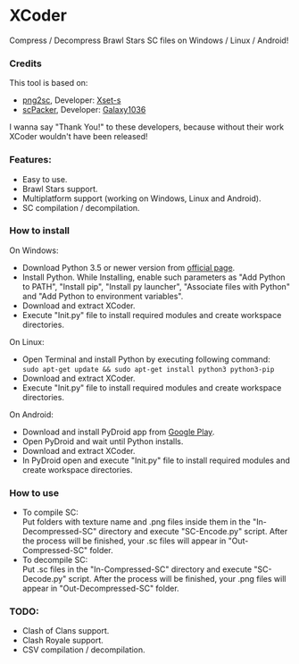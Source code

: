 # XCoder
Compress / Decompress Brawl Stars SC files on Windows / Linux / Android!

### Credits
This tool is based on:
- <a href="https://github.com/Xset-s/png2sc">png2sc</a>, Developer: <a href="https://github.com/Xset-s">Xset-s</a>
- <a href="https://github.com/Galaxy1036/scPacker">scPacker</a>, Developer: <a href="https://github.com/Galaxy1036">Galaxy1036</a></br>

I wanna say "Thank You!" to these developers, because without their work XCoder wouldn't have been released!</br>

### Features:
- Easy to use.
- Brawl Stars support.
- Multiplatform support (working on Windows, Linux and Android).
- SC compilation / decompilation.

### How to install
On Windows:
- Download Python 3.5 or newer version from <a href="https://www.python.org/downloads/">official page</a>.
- Install Python. While Installing, enable such parameters as "Add Python to PATH", "Install pip", "Install py launcher", "Associate files with Python" and "Add Python to environment variables".
- Download and extract XCoder.
- Execute "Init.py" file to install required modules and create workspace directories.</br>

On Linux:
- Open Terminal and install Python by executing following command:</br>
```sudo apt-get update && sudo apt-get install python3 python3-pip```
- Download and extract XCoder.
- Execute "Init.py" file to install required modules and create workspace directories.</br>

On Android:
- Download and install PyDroid app from <a href="https://play.google.com/store/apps/details?id=ru.iiec.pydroid3">Google Play</a>.
- Open PyDroid and wait until Python installs.
- Download and extract XCoder.
- In PyDroid open and execute "Init.py" file to install required modules and create workspace directories.</br>

### How to use
- To compile SC:</br>
Put folders with texture name and .png files inside them in the "In-Decompressed-SC" directory and execute "SC-Encode.py" script. After the process will be finished, your .sc files will appear in "Out-Compressed-SC" folder.
- To decompile SC:</br>
Put .sc files in the "In-Compressed-SC" directory and execute "SC-Decode.py" script. After the process will be finished, your .png files will appear in "Out-Decompressed-SC" folder.</br>

### TODO:
- Clash of Clans support.
- Clash Royale support.
- CSV compilation / decompilation.
